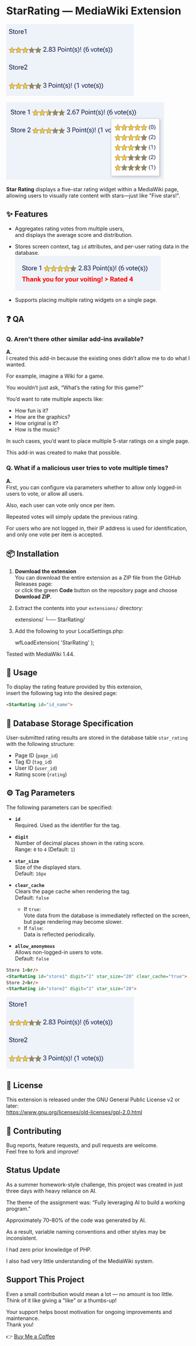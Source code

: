 # StarRating — MediaWiki Extension

![Example Usage](docs/images/readme_001.png)

![Example Usage2](docs/images/readme_003.png)

**Star Rating** displays a five-star rating widget within a MediaWiki page,  
allowing users to visually rate content with stars—just like "Five stars!".

## ✨ Features

- Aggregates rating votes from multiple users,  
  and displays the average score and distribution.

- Stores screen context, tag `id` attributes, and per-user rating data in the database.  
  ![Vote](docs/images/readme_002.png)

- Supports placing multiple rating widgets on a single page.

## ❓ QA

### Q. Aren't there other similar add-ins available?

**A.**  
I created this add-in because the existing ones didn’t allow me to do what I wanted.

For example, imagine a Wiki for a game.

You wouldn’t just ask, “What’s the rating for this game?”

You’d want to rate multiple aspects like:

- How fun is it?
- How are the graphics?
- How original is it?
- How is the music?

In such cases, you’d want to place multiple 5-star ratings on a single page.

This add-in was created to make that possible.

### Q. What if a malicious user tries to vote multiple times?

**A.**  
First, you can configure via parameters whether to allow only logged-in users to vote, or allow all users.

Also, each user can vote only once per item.

Repeated votes will simply update the previous rating.

For users who are not logged in, their IP address is used for identification, and only one vote per item is accepted.


## 📦 Installation

1. **Download the extension**  
   You can download the entire extension as a ZIP file from the GitHub Releases page:  
   or click the green **Code** button on the repository page and choose **Download ZIP**.

2. Extract the contents into your `extensions/` directory:

   extensions/
   └── StarRating/

3. Add the following to your LocalSettings.php:

   wfLoadExtension( 'StarRating' );

Tested with MediaWiki 1.44.

## 🧩 Usage

To display the rating feature provided by this extension,  
insert the following tag into the desired page:

```html
<StarRating id="id_name">
```

## 💾 Database Storage Specification

User-submitted rating results are stored in the database table `star_rating`  
with the following structure:

- Page ID (`page_id`)  
- Tag ID (`tag_id`)  
- User ID (`user_id`)  
- Rating score (`rating`)

## ⚙️ Tag Parameters

The following parameters can be specified:

- **`id`**  
  Required. Used as the identifier for the tag.

- **`digit`**  
  Number of decimal places shown in the rating score.  
  Range: `0` to `4` (Default: `1`)

- **`star_size`**  
  Size of the displayed stars.  
  Default: `16px`

- **`clear_cache`**  
  Clears the page cache when rendering the tag.  
  Default: `false`

  - If `true`:  
    Vote data from the database is immediately reflected on the screen,  
    but page rendering may become slower.
  - If `false`:  
    Data is reflected periodically.

- **`allow_anonymous`**  
  Allows non-logged-in users to vote.  
  Default: `false`

```html
Store 1<br/>
<StarRating id="store1" digit="2" star_size="20" clear_cache="true">
Store 2<br/>
<StarRating id="store2" digit="2" star_size="20">
```
  ![tags usage](docs/images/readme_001.png)

## 📜 License

This extension is released under the GNU General Public License v2 or later:  
https://www.gnu.org/licenses/old-licenses/gpl-2.0.html

## 🤝 Contributing

Bug reports, feature requests, and pull requests are welcome.  
Feel free to fork and improve!

## Status Update

As a summer homework-style challenge, this project was created in just three days with heavy reliance on AI.

The theme of the assignment was: “Fully leveraging AI to build a working program.”

Approximately 70–80% of the code was generated by AI.

As a result, variable naming conventions and other styles may be inconsistent.

I had zero prior knowledge of PHP.

I also had very little understanding of the MediaWiki system.

## Support This Project

Even a small contribution would mean a lot — no amount is too little.  
Think of it like giving a "like" or a thumbs-up!

Your support helps boost motivation for ongoing improvements and maintenance.  
Thank you!

👉 [Buy Me a Coffee](https://buymeacoffee.com/hercle)

